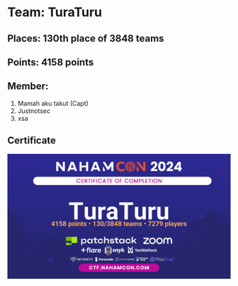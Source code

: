 # Team: TuraTuru
## Places: 130th place of 3848 teams
## Points: 4158 points
## Member:
<ol>
  <li>Mamah aku takut (Capt)</li>
  <li>Justnotsec</li>
  <li>xsa</li>
</ol>

## Certificate
![](Certificate/TuraTuru.jpg)

